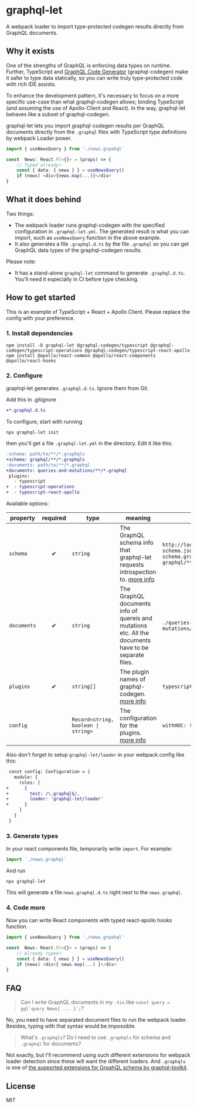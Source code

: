 # graphql-let

A webpack loader to import type-protected codegen results directly from GraphQL documents. 

## Why it exists

One of the strengths of GraphQL is enforcing data types on runtime. Further, TypeScript and [GraphQL Code Generator](https://graphql-code-generator.com/) (graphql-codegen) make it safer to type data statically, so you can write truly type-protected code with rich IDE assists.

To enhance the development pattern, it's necessary to focus on a more specific use-case than what graphql-codegen allows; binding TypeScript (and assuming the use of  Apollo-Client and React). In the way, graphql-let behaves like a subset of graphql-codegen.

graphql-let lets you import graphql-codegen results per GraphQL documents directly from the `.graphql` files with TypeScript type definitions by webpack Loader power.

```typescript jsx
import { useNewsQuery } from './news.grpahql'

const  News: React.FC<{}> = (props) => {
	// Typed already️⚡️
	const { data: { news } } = useNewsQuery()
	if (news) <div>{news.map(...)}</div>
}
```

## What it does behind

Two things:

* The webpack loader runs graphql-codegen with the specified configuration in `.graphql-let.yml`. The generated result is what you can import, such as `useNewsQuery` function in the above example.
* It also generates a file `.graphql.d.ts` by the file `.graphql` so you can get GraphQL data types of the graphql-codegen results.

Please note:

* It has a stand-alone `graphql-let` command to generate `.graphql.d.ts`. You'll need it especially in CI before type checking.

## How to get started

This is an example of TypeScript + React + Apollo Client. Please replace the config with your preference.

### 1. Install dependencies

```
npm install -D graphql-let @graphql-codegen/typescript @graphql-codegen/typescript-operations @graphql-codegen/typescript-react-apollo
npm install @apollo/react-common @apollo/react-components @apollo/react-hooks
```

### 2. Configure

graphql-let generates `.graphql.d.ts`. Ignore them from Git.

Add this in .gitignore

```diff
+*.graphql.d.ts
```

To configure, start with running

```
npx graphql-let init
```

then you'll get a file `.graphql-let.yml` in the directory. Edit it like this:

```diff
-schema: path/to/**/*.graphqls
+schema: graphql/**/*.graphqls
-documents: path/to/**/*.graphql
+documents: queries-and-mutations/**/*.graphql
 plugins:
   - typescript
+  - typescript-operations
+  - typescript-react-apollo
```

Available options:

| property | required | type | meaning | examples |
| --- | :---: | --- | --- | --- |
| `schema` | ✔︎ | `string` | The GraphQL schema info that graphql-let requests introspection to. [more info](https://github.com/ardatan/graphql-toolkit#schema-loading) | `http://localhost:3000/graphql`<br />`schema.json`<br />`schema.graphqls`<br />`graphql/**/*.graphqls` |
| `documents` | ✔︎ | `string` | The GraphQL documents info of quereis and mutations etc. All the documents have to be separate files. | `./queries-and-mutations/**/*.graphql` |
| `plugins` | ✔︎ | `string[]` | The plugin names of graphql-codegen. [more info](https://graphql-code-generator.com/docs/plugins/) | `typescript-react-apollo` |
| `config` |  | `Record<string, boolean \| string>` | The configuration for the plugins. [more info](https://graphql-code-generator.com/docs/getting-started/config-field)  | `withHOC: false` |

Also don't forget to setup `graphql-let/loader` in your webpack.config like this:

```diff
 const config: Configuration = {
   module: {
     rules: [
+      {
+        test: /\.graphql$/,
+        loader: 'graphql-let/loader'
+      }
     ]
   }
 }
```

### 3. Generate types 

In your react components file, temporarily write `import`. For example:

```typescript jsx
import `./news.graphql` 
```

And run

```
npx graphql-let
```

This will generate a file `news.graphql.d.ts` right next to the `news.graphql`.

### 4. Code more

Now you can write React components with typed react-apollo hooks function.

```typescript jsx
import { useNewsQuery } from './news.grpahql'

const  News: React.FC<{}> = (props) => {
    // Already typed⚡️
    const { data: { news } } = useNewsQuery()
    if (news) <div>{ news.map(...) }</div>
}
```

## FAQ

> Can I write GraphQL documents in my `.tsx` like ``const query = gql`query News{ ... }`;``?

No, you need to have separated document files to run the webpack loader. Besides, typing with that syntax would be impossible.

> What's `.graphqls`? Do I need to use `.graphqls` for schema and `.graphql` for documents?

Not exactly, but I'll recommend using such different extensions for webpack loader detection since these will want the different loaders. And `.graphqls` is one of [the supported extensions for GrpahQL schema by graphql-toolkit](https://github.com/ardatan/graphql-toolkit/blob/d29e518a655c02e3e14377c8c7d3de61f08e6200/packages/loaders/graphql-file/src/index.ts#L9).

## License

MIT

